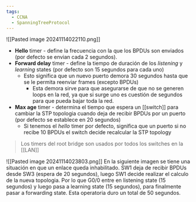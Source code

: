 ```yaml
---
tags:
  - CCNA
  - SpanningTreeProtocol
---
```

![[Pasted image 20241114022110.png]]
- **Hello** timer - define la frecuencia con la que los BPDUs son enviados (por defecto se envian cada 2 segundos).  
- **Forward delay** timer - define la tiempo de duración de los _listening_ y _learning_ states (por defecto son 15 segundos para cada uno) 
	- Esto significa que un nuevo puerto demora 30 segundos hasta que se le permita reenviar frames (excepto BPDUs)
		- Esta demora sirve para que asegurarse de que no se generen loops en la red, ya que si surge uno es cuestión de segundos para que pueda bajar toda la red. 
- **Max age** timer - determina el tiempo que espera un [[switch]] para cambiar la STP topologia cuando deja de recibir BPDUs por un puerto (por defecto se establece en 20 segundos)
	- Si tenemos el _hello_ timer por defecto, significa que un puerto si no recibe 10 BPDUs el switch decide recalcular la STP topology 

> Los timers del root bridge son usados por todos los switches en la [[LAN]]

![[Pasted image 20241114023803.png]]
En la siguiente imagen se tiene una situación en que un enlace queda inhabilitado. SW1 deja de recibir BPDUs desde SW3 (espera de 20 segundos), luego SW1 decide realizar el calculo de la nueva topologia. Por lo que G0/0 entre en listening state (15 segundos) y luego pasa a learning state (15 segundos), para finalmente pasar a forwarding state. Esta operatoria duro un total de 50 segundos. 
